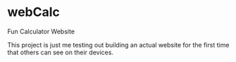 # webCalc
Fun Calculator Website

This project is just me testing out building an actual website for the first time that others can see on their devices.
